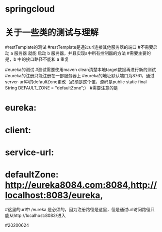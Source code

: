 # springcloud
# 关于一些类的测试与理解

#restTemplate的测试
#restTemplate是通过url连接其他服务器的端口
#不需要启动 a 服务器 就能 启动 b 服务器，并且实现a中所有控制器的方法
#需要主要的是，b 中的接口路径不能和 a 重复

#eureka的测试
#测试需要使用maven clean清楚本地target数据再进行新的测试
#eureka的注册只能注册在一部服务器上
#eureka的地址默认端口为8761，通过server-url中的defaultZone更改（必须是这个值，源码是public static final String DEFAULT_ZONE = "defaultZone";）
#需要注意的是
#   eureka:
#      client:
#       service-url:
#        defaultZone: http://eureka8084.com:8084,http://localhost:8083/eureka,
#这里的url中 /eureka 是必须的，因为注册路径是这里，但是通过url访问路径只能从http://localhost:8083/进入

#20200624
# 
